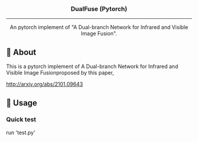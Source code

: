 
<h3 align="center">DualFuse (Pytorch)</h3>


---

<p align="center"> An pytorch implement of "A Dual-branch Network for Infrared and Visible Image Fusion".
    <br> 
</p>


## 🧐 About <a name = "about"></a>
This is a pytorch implement of A Dual-branch Network for Infrared and Visible Image Fusionproposed by this paper, 

http://arxiv.org/abs/2101.09643


## 🎈 Usage <a name="usage"></a>

### Quick test
run 'test.py'


